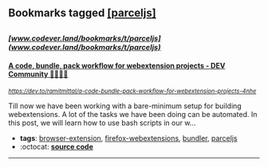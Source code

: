 ## Bookmarks tagged [[parceljs]](https://www.codever.land/search?q=[parceljs])

_<sup><sup>[www.codever.land/bookmarks/t/parceljs](www.codever.land/bookmarks/t/parceljs)</sup></sup>_
---
#### [A code, bundle, pack workflow for webextension projects - DEV Community 👩‍💻👨‍💻](https://dev.to/ramitmittal/a-code-bundle-pack-workflow-for-webextension-projects-4nhe)
_<sup>https://dev.to/ramitmittal/a-code-bundle-pack-workflow-for-webextension-projects-4nhe</sup>_

Till now we have been working with a bare-minimum setup for building webextensions. A lot of the tasks we have been doing can be automated. In this post, we will learn how to use bash scripts in our w...
* **tags**: [browser-extension](../tagged/browser-extension.md), [firefox-webextensions](../tagged/firefox-webextensions.md), [bundler](../tagged/bundler.md), [parceljs](../tagged/parceljs.md)
* :octocat: **[source code](https://github.com/ramitmittal/webext-timekeeper-proper)**
---
